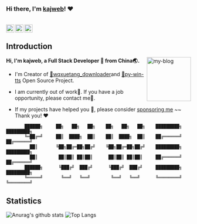 ### Hi there, I'm [kajweb](https://iwwee.com)! ❤️ 
<br>
<a href="mailto:kajweb.me@gmail.com"> <img align="left" alt="kajweb's Gmail" width="22px" src="https://cdn.jsdelivr.net/npm/simple-icons@v3/icons/gmail.svg" /></a>
<a href="http://wpa.qq.com/msgrd?v=3&uin=962324338&site=qq&menu=yes"><img align="left" alt="kajweb's QQ" width="22px" src="https://cdn.jsdelivr.net/npm/simple-icons@v3/icons/tencentqq.svg" /></a>
<a href="https://i.loli.net/2020/09/10/mv9n87rJheL4Cjd.png"><img align="left" alt="kajweb's Wechat" width="22px" src="https://cdn.jsdelivr.net/npm/simple-icons@v3/icons/wechat.svg" /></a> 
<br>

## Introduction
<a href="https://iwwee.com" title="link to my Blog">  <img align="right" width="120" height="120" alt="my-blog" src="https://avatars2.githubusercontent.com/u/2993320?s=460&u=0f05c58a9b4519183ed48bde006a54430a6b2252&v=4" /></a> 

**Hi, I'm kajweb, a Full Stack Developer 💩 from China🌏.** 

- I'm Creator of [🔗wqxuetang_downloader](https://github.com/kajweb/wqxuetang_downloader)and [🔗py-win-tts](https://github.com/kajweb/py-win-tts) Open Source Project.  

- I am currently out of work🌚. If you have a job opportunity, please contact me🌺. 

- If my projects have helped you 🚀, please consider [sponsoring me](https://i.loli.net/2020/02/06/lcSywCLVKPTsFU4.jpg)  ~~ Thank you! ❤️


```text
       ██████╗     ██╗   ██╗   ██╗    ██╗   ██╗   ██╗    █████████╗    █████████╗
       ╚═██╔═╝     ██║  ████╗  ██║    ██║  ████╗  ██║    ██╔══════╝    ██╔══════╝
         ██║       ╚██╗██╔═██╗██╔╝    ╚██╗██╔═██╗██╔╝    █████████╗    █████████╗
         ██║        ██║██║ ██║██║      ██║██║ ██║██║     ██╔══════╝    ██╔══════╝
       ██████╗      ╚███╔╝  ███╔╝      ╚███╔╝  ███╔╝     █████████╗    █████████╗
       ╚═════╝       ╚══╝   ╚══╝        ╚══╝   ╚══╝      ╚════════╝    ╚════════╝
```


## Statistics 
![Anurag's github stats](https://github-readme-stats.vercel.app/api?username=kajweb&show_icons=true&include_all_commits=true&theme=chartreuse-dark)
![Top Langs](https://github-readme-stats.vercel.app/api/top-langs/?username=kajweb&layout=compact&theme=chartreuse-dark)


